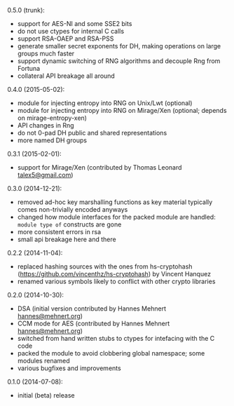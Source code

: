 0.5.0 (trunk):
* support for AES-NI and some SSE2 bits
* do not use ctypes for internal C calls
* support RSA-OAEP and RSA-PSS
* generate smaller secret exponents for DH, making operations on large groups much faster
* support dynamic switching of RNG algorithms and decouple Rng from Fortuna
* collateral API breakage all around

0.4.0 (2015-05-02):
* module for injecting entropy into RNG on Unix/Lwt (optional)
* module for injecting entropy into RNG on Mirage/Xen (optional; depends on
  mirage-entropy-xen)
* API changes in Rng
* do not 0-pad DH public and shared representations
* more named DH groups

0.3.1 (2015-02-01):
* support for Mirage/Xen (contributed by Thomas Leonard <talex5@gmail.com>)

0.3.0 (2014-12-21):
* removed ad-hoc key marshalling functions as key material typically comes
  non-trivially encoded anyways
* changed how module interfaces for the packed module are handled:
  `module type of` constructs are gone
* more consistent errors in rsa
* small api breakage here and there

0.2.2 (2014-11-04):
* replaced hashing sources with the ones from hs-cryptohash
  (https://github.com/vincenthz/hs-cryptohash) by Vincent Hanquez
* renamed various symbols likely to conflict with other crypto libraries

0.2.0 (2014-10-30):
* DSA (initial version contributed by Hannes Mehnert <hannes@mehnert.org>)
* CCM mode for AES (contributed by Hannes Mehnert <hannes@mehnert.org>)
* switched from hand written stubs to ctypes for intefacing with the C code
* packed the module to avoid clobbering global namespace; some modules renamed
* various bugfixes and improvements

0.1.0 (2014-07-08):
* initial (beta) release
